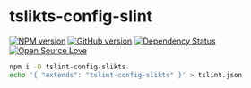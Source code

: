 # tslikts-config-slint

[![NPM version](http://badge.fury.io/js/tslint-config-slikts.svg)](http://badge.fury.io/js/tslint-config-slikts)
[![GitHub version](https://badge.fury.io/gh/slikts%2Ftslint-config-slikts.svg)](https://badge.fury.io/gh/slikts%2Ftslint-config-slikts)
[![Dependency Status](https://david-dm.org/slikts/tslint-config-slikts.svg)](https://david-dm.org/slikts/tslint-config-slikts)
[![Open Source Love](https://badges.frapsoft.com/os/mit/mit.svg?v=102)](https://github.com/ellerbrock/open-source-badge/)

```sh
npm i -D tslint-config-slikts
echo '{ "extends": "tslint-config-slikts" }' > tslint.json
```
